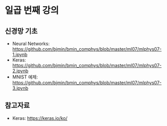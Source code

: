 # 일곱 번째 강의

## 신경망 기초

* Neural Networks: https://github.com/bjmin/bmin_comphys/blob/master/ml07/mlphys07-1.ipynb
* Keras: https://github.com/bjmin/bmin_comphys/blob/master/ml07/mlphys07-2.ipynb
* MNIST 예제: https://github.com/bjmin/bmin_comphys/blob/master/ml07/mlphys07-3.ipynb


## 참고자료
* Keras: https://keras.io/ko/
